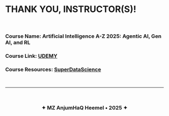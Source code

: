 # THANK YOU, INSTRUCTOR(S)!

<br>

### Course Name: Artificial Intelligence A-Z 2025: Agentic AI, Gen AI, and RL

### Course Link: [UDEMY](https://www.udemy.com/course/artificial-intelligence-az)

### Course Resources: [SuperDataScience](https://www.superdatascience.com/artificial-intelligence)

<br>

---

<br>

<h3 align="center"><strong>✦ MZ AnjumHaQ Heemel • 2025 ✦</strong></h3>
